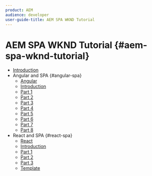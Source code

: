 ```yaml
---
product: AEM
audience: developer
user-guide-title: AEM SPA WKND Tutorial
---
```


# AEM SPA WKND Tutorial {#aem-spa-wknd-tutorial}

+ [Introduction](getting-started-spa-wknd-tutorial-develop.md)
+ Angular and SPA {#angular-spa}
  + [Angular](angular.md)
  + [Introduction](chapter-0.md)
  + [Part 1](chapter-1.md)
  + [Part 2](chapter-2.md)
  + [Part 3](chapter-3.md)
  + [Part 4](chapter-4.md)
  + [Part 5](chapter-5.md)
  + [Part 6](chapter-6.md)
  + [Part 7](chapter-7.md)
  + [Part 8](chapter-8.md)
+ React and SPA {#react-spa}
  + [React](react.md)
  + [Introduction](chapter-0.md)
  + [Part 1](chapter-1.md)
  + [Part 2](chapter-2.md)
  + [Part 3](chapter-3.md)
  + [Template](template.md)
